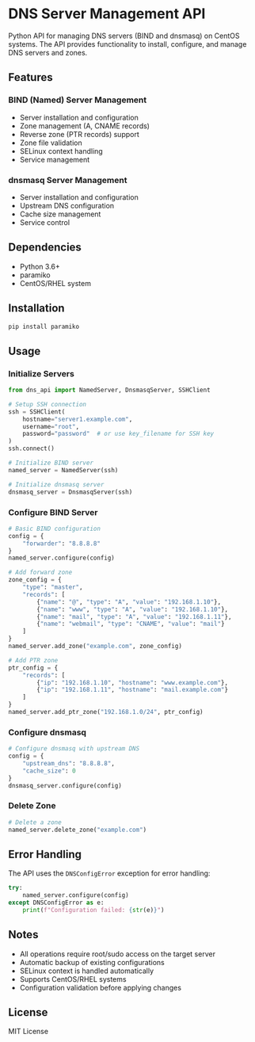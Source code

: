 # DNS Server Management API

Python API for managing DNS servers (BIND and dnsmasq) on CentOS systems. The API provides functionality to install, configure, and manage DNS servers and zones.

## Features

### BIND (Named) Server Management
- Server installation and configuration
- Zone management (A, CNAME records)
- Reverse zone (PTR records) support
- Zone file validation
- SELinux context handling
- Service management

### dnsmasq Server Management
- Server installation and configuration
- Upstream DNS configuration
- Cache size management
- Service control

## Dependencies

- Python 3.6+
- paramiko
- CentOS/RHEL system

## Installation

```bash
pip install paramiko
```

## Usage

### Initialize Servers

```python
from dns_api import NamedServer, DnsmasqServer, SSHClient

# Setup SSH connection
ssh = SSHClient(
    hostname="server1.example.com",
    username="root",
    password="password"  # or use key_filename for SSH key
)
ssh.connect()

# Initialize BIND server
named_server = NamedServer(ssh)

# Initialize dnsmasq server
dnsmasq_server = DnsmasqServer(ssh)
```

### Configure BIND Server

```python
# Basic BIND configuration
config = {
    "forwarder": "8.8.8.8"
}
named_server.configure(config)

# Add forward zone
zone_config = {
    "type": "master",
    "records": [
        {"name": "@", "type": "A", "value": "192.168.1.10"},
        {"name": "www", "type": "A", "value": "192.168.1.10"},
        {"name": "mail", "type": "A", "value": "192.168.1.11"},
        {"name": "webmail", "type": "CNAME", "value": "mail"}
    ]
}
named_server.add_zone("example.com", zone_config)

# Add PTR zone
ptr_config = {
    "records": [
        {"ip": "192.168.1.10", "hostname": "www.example.com"},
        {"ip": "192.168.1.11", "hostname": "mail.example.com"}
    ]
}
named_server.add_ptr_zone("192.168.1.0/24", ptr_config)
```

### Configure dnsmasq

```python
# Configure dnsmasq with upstream DNS
config = {
    "upstream_dns": "8.8.8.8",
    "cache_size": 0
}
dnsmasq_server.configure(config)
```

### Delete Zone

```python
# Delete a zone
named_server.delete_zone("example.com")
```

## Error Handling

The API uses the `DNSConfigError` exception for error handling:

```python
try:
    named_server.configure(config)
except DNSConfigError as e:
    print(f"Configuration failed: {str(e)}")
```

## Notes

- All operations require root/sudo access on the target server
- Automatic backup of existing configurations
- SELinux context is handled automatically
- Supports CentOS/RHEL systems
- Configuration validation before applying changes

## License

MIT License